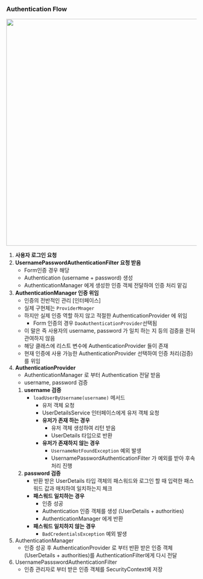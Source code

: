 ### Authentication Flow

<img width="600" src="https://github.com/user-attachments/assets/9ebddb9b-3539-444f-8b7a-6422235cfa25">

1. **사용자 로그인 요청**
2. **UsernamePasswordAuthenticationFilter 요청 받음**
    - Form인증 경우 해당
    - Authentication (username + password) 생성
    - AuthenticationManager 에게 생성한 인증 객체 전달하여 인증 처리 맡김
3. **AuthenticationManager 인증 위임**
    - 인증의 전반적인 관리 [인터페이스]
    - 실제 구현체는 `ProviderMnager`
    - 하지만 실제 인증 역할 하지 않고 적절한 AuthenticationProvider 에 위임
        - Form 인증의 경우 `DaoAuthenticationProvider`선택됨
    - 이 말은 즉 사용자의 username, password 가 일치 하는 지 등의 검증을 전혀 관여하지 않음
    - 해당 클래스에 리스트 변수에 AuthenticationProvider 들이 존재
    - 현재 인증에 사용 가능한 AuthenticationProvider 선택하여 인증 처리(검증)를 위임
4. **AuthenticationProvider**
    - AuthenticationManager 로 부터 Authentication 전달 받음
    - username, password 검증
    1. **username 검증**
        - `loadUserByUsername(username)` 메서드
            - 유저 객체 요청
            - UserDetailsService 인터페이스에게 유저 객체 요청
            - **유저가 존재 하는 경우**
                - 유저 객체 생성하여 리턴 받음
                - UserDetails 타입으로 반환
            - **유저가 존재하지 않는 경우**
                - `UsernameNotFoundException` 예외 발생
                - UsernamePasswordAuthenticationFilter 가 예외를 받아 후속 처리 진행
    2. **password 검증**
        - 반환 받은 UserDetails 타입 객체의 패스워드와 로그인 할 때 입력한 패스워드 값과 매치하여 일치하는지 체크
        - **패스워드 일치하는 경우**
            - 인증 성공
            - Authentication 인증 객체를 생성 (UserDetails + authorities)
            - AuthenticationManager 에게 반환
        - **패스워드 일치하지 않는 경우**
            - `BadCredentialsException` 예외 발생
5. AuthenticationManager
    - 인증 성공 후 AuthenticationProvider 로 부터 반환 받은 인증 객체(UserDetails + authorities)를  AuthenticationFilter에게 다시 전달
6. UsernamePassswordAuthenticationFilter
    - 인증 관리자로 부터 받은 인증 객체를 SecurityContext에 저장
